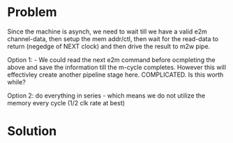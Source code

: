 # Problem #
Since the machine is asynch, we need to wait till we have a valid e2m channel-data, then setup the mem addr/ctl, then wait for the read-data to return (negedge of NEXT clock) and then drive the result to m2w pipe.

Option 1: - We could read the next e2m command before ocmpleting the above and save the information till the m-cycle completes. However this will effectivley create another pipeline stage here. COMPLICATED. Is this worth while?

Option 2: do everything in series - which means we do not utilize the memory every cycle (1/2 clk rate at best)

# Solution #